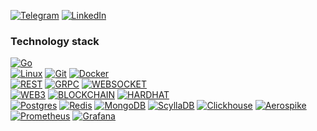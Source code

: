 [![Telegram](https://img.shields.io/static/v1?style=for-the-badge&logo=telegram&label=Telegram&message=CEOSEXXX&color=black&labelColor=blue)](https://t.me/)
[![LinkedIn](https://img.shields.io/static/v1?style=for-the-badge&logo=LinkedIn&label=Linkedin&message=CEOSEXXX&color=black&labelColor=blue)](https://www.linkedin.com/)<br/>

### Technology stack

[![Go](https://img.shields.io/badge/Go-00ADD8?style=for-the-badge&logo=go&logoColor=white)](https://go.dev/)<br/>
[![Linux](https://img.shields.io/badge/Linux-008000?style=for-the-badge&logo=linux&logoColor=black)](https://en.wikipedia.org/wiki/Linux)
[![Git](https://img.shields.io/badge/git-F05032.svg?style=for-the-badge&logo=git&logoColor=white)](https://git-scm.com/)
[![Docker](https://img.shields.io/badge/docker-2496ED.svg?style=for-the-badge&logo=docker&logoColor=white)](https://www.docker.com/)<br/>
[![REST](https://img.shields.io/badge/REST-FFCC01?style=for-the-badge)](https://en.wikipedia.org/wiki/Rest)
[![GRPC](https://img.shields.io/badge/GRPC-FFCC01?style=for-the-badge)](https://grpc.io/)
[![WEBSOCKET](https://img.shields.io/badge/WEBSOCKET-FFCC01?style=for-the-badge)](https://en.wikipedia.org/wiki/WebSocket)<br/>
[![WEB3](https://img.shields.io/badge/web3-808080?style=for-the-badge)](https://ethereum.org/en/web3/#:~:text=Web3%20is%20decentralized%3A%20instead%20of,and%20no%20one%20gets%20excluded.)
[![BLOCKCHAIN](https://img.shields.io/badge/BLOCKCHAIN-808080?style=for-the-badge)](https://en.wikipedia.org/wiki/Blockchain)
[![HARDHAT](https://img.shields.io/badge/HARDHAT-FFCC01?style=for-the-badge)](https://hardhat.org/)<br/>
[![Postgres](https://img.shields.io/badge/postgres-%23316192.svg?style=for-the-badge&logo=postgresql&logoColor=white)](https://www.postgresql.org/)
[![Redis](https://img.shields.io/badge/redis-DC382D.svg?style=for-the-badge&logo=redis&logoColor=white)](https://redis.io/)
[![MongoDB](https://img.shields.io/badge/mongo-47A248.svg?style=for-the-badge&logo=mongodb&logoColor=green)](https://www.mongodb.com/)
[![ScyllaDB](https://img.shields.io/badge/scylla-1793D1.svg?style=for-the-badge)](https://www.scylladb.com/)
[![Clickhouse](https://img.shields.io/badge/clickhouse-FFCC01.svg?style=for-the-badge&logo=clickhouse&logoColor=black)](https://clickhouse.com/)
[![Aerospike](https://img.shields.io/badge/aerospike-C41E25.svg?style=for-the-badge&logo=aerospike&logoColor=white)](https://aerospike.com/)<br/>
[![Prometheus](https://img.shields.io/badge/prometheus-E6522C.svg?style=for-the-badge&logo=prometheus&logoColor=white)](https://prometheus.io/)
[![Grafana](https://img.shields.io/badge/grafana-F46800.svg?style=for-the-badge&logo=grafana&logoColor=white)](https://grafana.com/)
